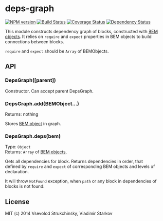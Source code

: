 # deps-graph

[![NPM version][npm-image]][npm-url] [![Build Status][travis-image]][travis-url] [![Coverage Status][coveralls-image]][coveralls-url] [![Dependency Status][depstat-image]][depstat-url]

This module constructs dependency graph of blocks, constructed with [BEM objects](https://github.com/floatdrop/gulp-bem#bem-object). It relies on `require` and `expect` properties in BEM objects to build connections between blocks.

`require` and `expect` should be `Array` of BEMObjects.

## API

### DepsGraph([parent])

Constructor. Can accept parent DepsGraph.

### DepsGraph.add(BEMObject...)
Returns: nothing  

Stores [BEM object](https://github.com/floatdrop/gulp-bem#bem-object) in graph.

### DepsGraph.deps(bem)
Type: `Object`  
Returns: `Array` of [BEM objects](https://github.com/floatdrop/gulp-bem#bem-object).

Gets all dependencies for block. Returns dependencies in order, that defined by `require` and `expect` of corresponding BEM objects and levels of declaration.

It will throw `NotFound` exception, when `path` or any block in dependencies of blocks is not found.

## License

MIT (c) 2014 Vsevolod Strukchinsky, Vladimir Starkov

[npm-url]: https://npmjs.org/package/deps-graph
[npm-image]: http://img.shields.io/npm/v/deps-graph.svg?style=flat

[travis-url]: http://travis-ci.org/floatdrop/deps-graph
[travis-image]: http://img.shields.io/travis/floatdrop/deps-graph.svg?branch=master&style=flat

[depstat-url]: https://david-dm.org/floatdrop/deps-graph
[depstat-image]: http://img.shields.io/david/floatdrop/deps-graph.svg?style=flat

[coveralls-url]: https://coveralls.io/r/floatdrop/deps-graph
[coveralls-image]: http://img.shields.io/coveralls/floatdrop/deps-graph.svg?style=flat
